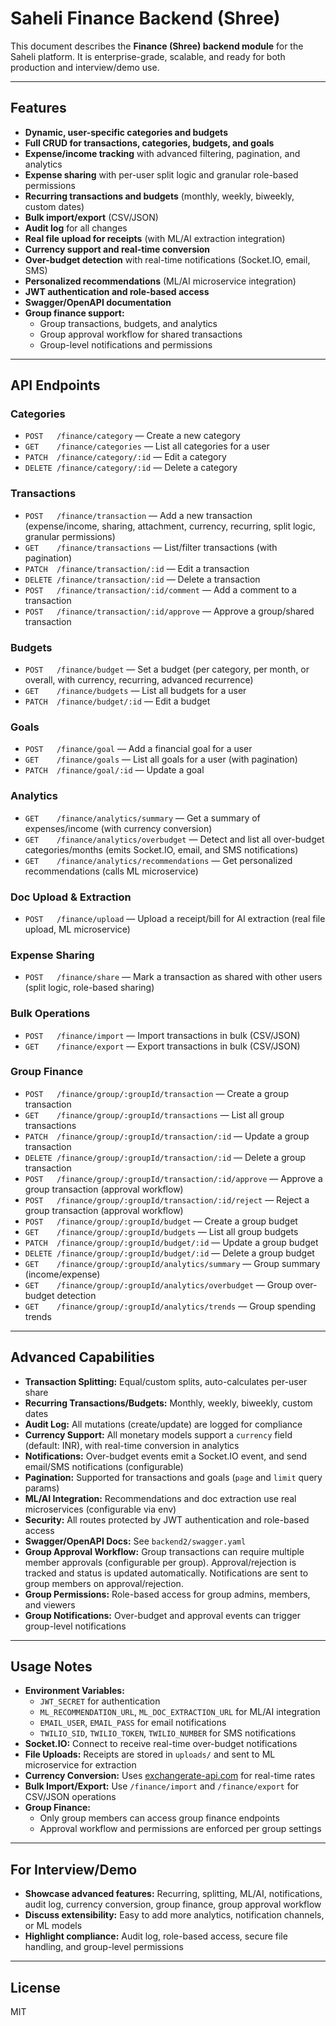 # Saheli Finance Backend (Shree)

This document describes the **Finance (Shree) backend module** for the Saheli platform. It is enterprise-grade, scalable, and ready for both production and interview/demo use.

---

## Features
- **Dynamic, user-specific categories and budgets**
- **Full CRUD for transactions, categories, budgets, and goals**
- **Expense/income tracking** with advanced filtering, pagination, and analytics
- **Expense sharing** with per-user split logic and granular role-based permissions
- **Recurring transactions and budgets** (monthly, weekly, biweekly, custom dates)
- **Bulk import/export** (CSV/JSON)
- **Audit log** for all changes
- **Real file upload for receipts** (with ML/AI extraction integration)
- **Currency support and real-time conversion**
- **Over-budget detection** with real-time notifications (Socket.IO, email, SMS)
- **Personalized recommendations** (ML/AI microservice integration)
- **JWT authentication and role-based access**
- **Swagger/OpenAPI documentation**
- **Group finance support:**
  - Group transactions, budgets, and analytics
  - Group approval workflow for shared transactions
  - Group-level notifications and permissions

---

## API Endpoints

### Categories
- `POST   /finance/category` — Create a new category
- `GET    /finance/categories` — List all categories for a user
- `PATCH  /finance/category/:id` — Edit a category
- `DELETE /finance/category/:id` — Delete a category

### Transactions
- `POST   /finance/transaction` — Add a new transaction (expense/income, sharing, attachment, currency, recurring, split logic, granular permissions)
- `GET    /finance/transactions` — List/filter transactions (with pagination)
- `PATCH  /finance/transaction/:id` — Edit a transaction
- `DELETE /finance/transaction/:id` — Delete a transaction
- `POST   /finance/transaction/:id/comment` — Add a comment to a transaction
- `POST   /finance/transaction/:id/approve` — Approve a group/shared transaction

### Budgets
- `POST   /finance/budget` — Set a budget (per category, per month, or overall, with currency, recurring, advanced recurrence)
- `GET    /finance/budgets` — List all budgets for a user
- `PATCH  /finance/budget/:id` — Edit a budget

### Goals
- `POST   /finance/goal` — Add a financial goal for a user
- `GET    /finance/goals` — List all goals for a user (with pagination)
- `PATCH  /finance/goal/:id` — Update a goal

### Analytics
- `GET    /finance/analytics/summary` — Get a summary of expenses/income (with currency conversion)
- `GET    /finance/analytics/overbudget` — Detect and list all over-budget categories/months (emits Socket.IO, email, and SMS notifications)
- `GET    /finance/analytics/recommendations` — Get personalized recommendations (calls ML microservice)

### Doc Upload & Extraction
- `POST   /finance/upload` — Upload a receipt/bill for AI extraction (real file upload, ML microservice)

### Expense Sharing
- `POST   /finance/share` — Mark a transaction as shared with other users (split logic, role-based sharing)

### Bulk Operations
- `POST   /finance/import` — Import transactions in bulk (CSV/JSON)
- `GET    /finance/export` — Export transactions in bulk (CSV/JSON)

### Group Finance
- `POST   /finance/group/:groupId/transaction` — Create a group transaction
- `GET    /finance/group/:groupId/transactions` — List all group transactions
- `PATCH  /finance/group/:groupId/transaction/:id` — Update a group transaction
- `DELETE /finance/group/:groupId/transaction/:id` — Delete a group transaction
- `POST   /finance/group/:groupId/transaction/:id/approve` — Approve a group transaction (approval workflow)
- `POST   /finance/group/:groupId/transaction/:id/reject` — Reject a group transaction (approval workflow)
- `POST   /finance/group/:groupId/budget` — Create a group budget
- `GET    /finance/group/:groupId/budgets` — List all group budgets
- `PATCH  /finance/group/:groupId/budget/:id` — Update a group budget
- `DELETE /finance/group/:groupId/budget/:id` — Delete a group budget
- `GET    /finance/group/:groupId/analytics/summary` — Group summary (income/expense)
- `GET    /finance/group/:groupId/analytics/overbudget` — Group over-budget detection
- `GET    /finance/group/:groupId/analytics/trends` — Group spending trends

---

## Advanced Capabilities
- **Transaction Splitting:** Equal/custom splits, auto-calculates per-user share
- **Recurring Transactions/Budgets:** Monthly, weekly, biweekly, custom dates
- **Audit Log:** All mutations (create/update) are logged for compliance
- **Currency Support:** All monetary models support a `currency` field (default: INR), with real-time conversion in analytics
- **Notifications:** Over-budget events emit a Socket.IO event, and send email/SMS notifications (configurable)
- **Pagination:** Supported for transactions and goals (`page` and `limit` query params)
- **ML/AI Integration:** Recommendations and doc extraction use real microservices (configurable via env)
- **Security:** All routes protected by JWT authentication and role-based access
- **Swagger/OpenAPI Docs:** See `backend2/swagger.yaml`
- **Group Approval Workflow:** Group transactions can require multiple member approvals (configurable per group). Approval/rejection is tracked and status is updated automatically. Notifications are sent to group members on approval/rejection.
- **Group Permissions:** Role-based access for group admins, members, and viewers
- **Group Notifications:** Over-budget and approval events can trigger group-level notifications

---

## Usage Notes
- **Environment Variables:**
  - `JWT_SECRET` for authentication
  - `ML_RECOMMENDATION_URL`, `ML_DOC_EXTRACTION_URL` for ML/AI integration
  - `EMAIL_USER`, `EMAIL_PASS` for email notifications
  - `TWILIO_SID`, `TWILIO_TOKEN`, `TWILIO_NUMBER` for SMS notifications
- **Socket.IO:** Connect to receive real-time over-budget notifications
- **File Uploads:** Receipts are stored in `uploads/` and sent to ML microservice for extraction
- **Currency Conversion:** Uses [exchangerate-api.com](https://www.exchangerate-api.com/) for real-time rates
- **Bulk Import/Export:** Use `/finance/import` and `/finance/export` for CSV/JSON operations
- **Group Finance:**
  - Only group members can access group finance endpoints
  - Approval workflow and permissions are enforced per group settings

---

## For Interview/Demo
- **Showcase advanced features:** Recurring, splitting, ML/AI, notifications, audit log, currency conversion, group finance, group approval workflow
- **Discuss extensibility:** Easy to add more analytics, notification channels, or ML models
- **Highlight compliance:** Audit log, role-based access, secure file handling, and group-level permissions

---

## License
MIT 